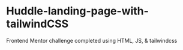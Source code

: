 # Huddle-landing-page-with-tailwindCSS
Frontend Mentor challenge completed using HTML, JS, &amp; tailwindcss
